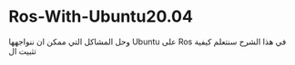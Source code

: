# Ros-With-Ubuntu20.04
 وحل المشاكل التي ممكن ان ننواجهها Ubuntu  على  Ros في هذا الشرح سنتعلم كيفية تثبيت ال

